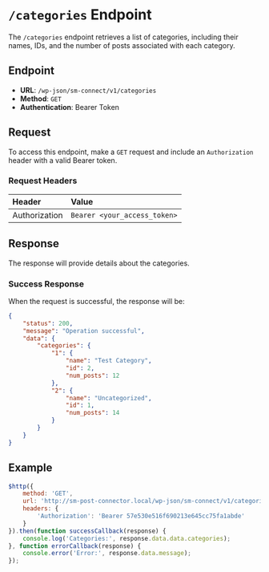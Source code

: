 # `/categories` Endpoint
The `/categories` endpoint retrieves a list of categories, including their names, IDs, and the number of posts associated with each category.

## Endpoint
- **URL**: `/wp-json/sm-connect/v1/categories`
- **Method**: `GET`
- **Authentication**: Bearer Token

## Request
To access this endpoint, make a `GET` request and include an `Authorization` header with a valid Bearer token.

### Request Headers

| Header           | Value                                          | 
|:-----------------|:-----------------------------------------------| 
| Authorization    | `Bearer <your_access_token>`                   | 

## Response
The response will provide details about the categories.

### Success Response
When the request is successful, the response will be:
```json
{
    "status": 200,
    "message": "Operation successful",
    "data": {
        "categories": {
            "1": {
                "name": "Test Category",
                "id": 2,
                "num_posts": 12
            },
            "2": {
                "name": "Uncategorized",
                "id": 1,
                "num_posts": 14
            }
        }
    }
}
```

## Example
```javascript
$http({
    method: 'GET',
    url: 'http://sm-post-connector.local/wp-json/sm-connect/v1/categories',
    headers: {
        'Authorization': 'Bearer 57e530e516f690213e645cc75fa1abde'
    }
}).then(function successCallback(response) {
    console.log('Categories:', response.data.data.categories);
}, function errorCallback(response) {
    console.error('Error:', response.data.message);
});
```